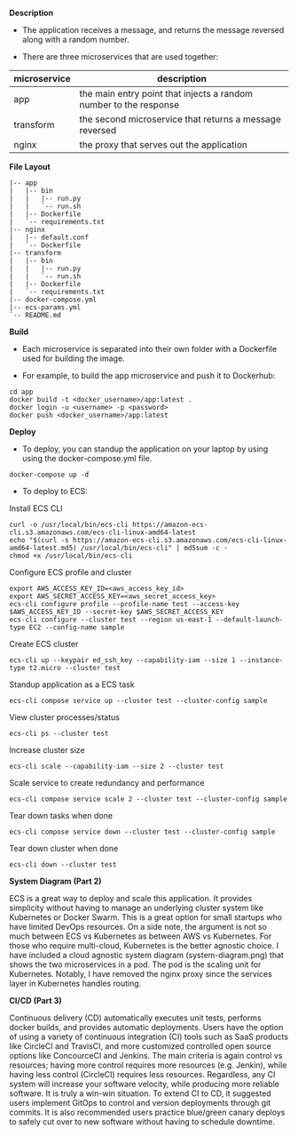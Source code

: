 **Description**

  - The application receives a message, and returns the message reversed along with a random number.

  - There are three microservices that are used together: 

| microservice      | description                            
| ------------- | -------------------------------------- 
| app   | the main entry point that injects a random number to the response
| transform      | the second microservice that returns a message reversed
| nginx      | the proxy that serves out the application
    
**File Layout**

```
|-- app
|   |-- bin
|   |   |-- run.py
|   |   `-- run.sh
|   |-- Dockerfile
|   `-- requirements.txt
|-- nginx
|   |-- default.conf
|   `-- Dockerfile
|-- transform
|   |-- bin
|   |   |-- run.py
|   |   `-- run.sh
|   |-- Dockerfile
|   `-- requirements.txt
|-- docker-compose.yml
|-- ecs-params.yml
`-- README.md
```

**Build**

  - Each microservice is separated into their own folder with a Dockerfile used for building the image.

  - For example, to build the app microservice and push it to Dockerhub:

```
cd app
docker build -t <docker_username>/app:latest .
docker login -u <username> -p <password>
docker push <docker_username>/app:latest
```

**Deploy**

  - To deploy, you can standup the application on your laptop by using using the docker-compose.yml file.

```
docker-compose up -d
```

  - To deploy to ECS:

Install ECS CLI
```
curl -o /usr/local/bin/ecs-cli https://amazon-ecs-cli.s3.amazonaws.com/ecs-cli-linux-amd64-latest
echo "$(curl -s https://amazon-ecs-cli.s3.amazonaws.com/ecs-cli-linux-amd64-latest.md5) /usr/local/bin/ecs-cli" | md5sum -c -
chmod +x /usr/local/bin/ecs-cli
```

Configure ECS profile and cluster
```
export AWS_ACCESS_KEY_ID=<aws_access_key_id>
export AWS_SECRET_ACCESS_KEY=<aws_secret_access_key>
ecs-cli configure profile --profile-name test --access-key $AWS_ACCESS_KEY_ID --secret-key $AWS_SECRET_ACCESS_KEY
ecs-cli configure --cluster test --region us-east-1 --default-launch-type EC2 --config-name sample
```

Create ECS cluster
```
ecs-cli up --keypair ed_ssh_key --capability-iam --size 1 --instance-type t2.micro --cluster test
```

Standup application as a ECS task
```
ecs-cli compose service up --cluster test --cluster-config sample
```

View cluster processes/status
```
ecs-cli ps --cluster test
```

Increase cluster size
```
ecs-cli scale --capability-iam --size 2 --cluster test
```

Scale service to create redundancy and performance
```
ecs-cli compose service scale 2 --cluster test --cluster-config sample
```

Tear down tasks when done
```
ecs-cli compose service down --cluster test --cluster-config sample
```

Tear down cluster when done
```
ecs-cli down --cluster test
```

**System Diagram (Part 2)** 

ECS is a great way to deploy and scale this application. It provides simplicity without having to manage an underlying cluster system like Kubernetes or Docker Swarm. This is a great option for small startups who have limited DevOps resources. On a side note, the argument is not so much between ECS vs Kubernetes as between AWS vs Kubernetes. For those who require multi-cloud, Kubernetes is the better agnostic choice. I have included a cloud agnostic system diagram (system-diagram.png) that shows the two microservices in a pod. The pod is the scaling unit for Kubernetes. Notably, I have removed the nginx proxy since the services layer in Kubernetes handles routing.

**CI/CD (Part 3)**

Continuous delivery (CD) automatically executes unit tests, performs docker builds, and provides automatic deployments.  Users have the option of using a variety of continuous integration (CI) tools such as SaaS products like CircleCI and TravisCI, and more customized controlled open source options like ConcourceCI and Jenkins. The main criteria is again control vs resources; having more control requires more resources (e.g. Jenkin), while having less control (CircleCI) requires less resources.  Regardless, any CI system will increase your software velocity, while producing more reliable software. It is truly a win-win situation.  To extend CI to CD, it suggested users implement GitOps to control and version deployments through git commits. It is also recommended users practice blue/green canary deploys to safely cut over to new software without having to schedule downtime.
